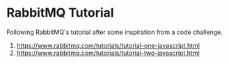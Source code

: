 # RabbitMQ Tutorial

Following RabbitMQ's tutorial after some inspiration from a code challenge.

1. https://www.rabbitmq.com/tutorials/tutorial-one-javascript.html
2. https://www.rabbitmq.com/tutorials/tutorial-two-javascript.html

